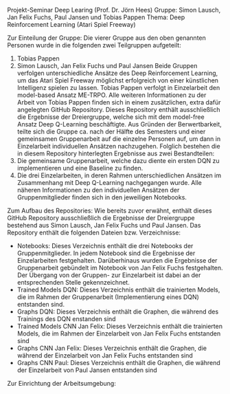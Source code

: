 Projekt-Seminar Deep Learing (Prof. Dr. Jörn Hees)
Gruppe: Simon Lausch, Jan Felix Fuchs, Paul Jansen und Tobias Pappen
Thema: Deep Reinforcement Learning (Atari Spiel Freeway)

Zur Einteilung der Gruppe:
Die vierer Gruppe aus den oben genannten Personen wurde in die folgenden zwei Teilgruppen aufgeteilt:
1. Tobias Pappen
2. Simon Lausch, Jan Felix Fuchs und Paul Jansen
Beide Gruppen verfolgen unterschiedliche Ansätze des Deep Reinforcement Learning, um das Atari Spiel Freeway möglichst erfolgreich von einer künstlichen Intelligenz spielen zu lassen. Tobias Pappen verfolgt in Einzelarbeit den model-based Ansatz ME-TRPO. Alle weiteren Informationen zu der Arbeit von Tobias Pappen finden sich in einem zusätzlichen, extra dafür angelegten GitHub Repository. Dieses Repository enthält ausschließlich die Ergebnisse der Dreiergruppe, welche sich mit dem model-free Ansatz Deep Q-Learning beschäftigte. Aus Gründen der Berwertbarkeit, teilte sich die Gruppe ca. nach der Hälfte des Semesters und einer gemeinsamen Gruppenarbeit auf die einzelne Personen auf, um dann in Einzelarbeit individuellen Ansätzen nachzugehen. Folglich bestehen die in diesem Repository hinterlegten Ergebnisse aus zwei Bestandteilen:
1. Die gemeinsame Gruppenarbeit, welche dazu diente ein ersten DQN zu implementieren und eine Baseline zu finden.
2. Die drei Einzelarbeiten, in deren Rahmen unterschiedlichen Ansätzen im Zusammenhang mit Deep Q-Learning nachgegangen wurde.
Alle näheren Informationen zu den individuellen Ansätzen der Gruppenmitglieder finden sich in den jeweiligen Notebooks.

Zum Aufbau des Repositories:
Wie bereits zuvor erwähnt, enthält dieses GitHub Repository ausschließlich die Ergebnisse der Dreiergruppe bestehend aus Simon Lausch, Jan Felix Fuchs und Paul Jansen.
Das Repository enthält die folgenden Dateien bzw. Verzeichnisse:
- Notebooks: 
Dieses Verzeichnis enthält die drei Notebooks der Gruppenmitglieder. In jedem Notebook sind die Ergebnisse der Einzelarbeiten festgehalten. Darüberhinaus wurden die Ergebnisse der Gruppenarbeit gebündelt im Notebook von Jan Felix Fuchs festgehalten. Der Übergang von der Gruppen- zur Einzelarbeit ist dabei an der entsprechenden Stelle gekennzeichnet.
- Trained Models DQN:
Dieses Verzeichnis enthält die trainierten Models, die im Rahmen der Gruppenarbeit (Implementierung eines DQN) entstanden sind.
- Graphs DQN:
Dieses Verzeichnis enthält die Graphen, die während des Trainings des DQN enstanden sind
- Trained Models CNN Jan Felix:
Dieses Verzeichnis enthält die trainierten Models, die im Rahmen der Einzelarbeit von Jan Felix Fuchs entstanden sind
- Graphs CNN Jan Felix:
Dieses Verzeichnis enthält die Graphen, die während der Einzelarbeit von Jan Felix Fuchs entstanden sind
- Graphs CNN Paul:
Dieses Verzeichnis enthält die Graphen, die während der Einzelarbeit von Paul Jansen entstanden sind

Zur Einrichtung der Arbeitsumgebung:





